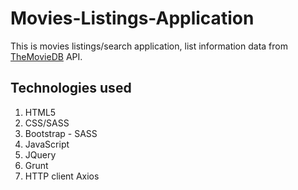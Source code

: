 # Movies-Listings-Application
This is movies listings/search application, list information data from [TheMovieDB](https://www.themoviedb.org/documentation/api) API.

## Technologies used
1. HTML5
2. CSS/SASS
3. Bootstrap - SASS
4. JavaScript
5. JQuery
6. Grunt
7. HTTP client Axios
